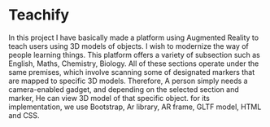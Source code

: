 # Teachify
In this project I have basically made a platform using Augmented Reality to teach users using 3D models of objects. I wish to modernize the way of people learning things. This platform offers a variety of subsection such as English, Maths, Chemistry, Biology. All of these sections operate under the same premises, which involve scanning some of designated markers that are mapped to specific 3D models. Therefore, A person simply needs a camera-enabled gadget, and depending on the selected section and marker, He can view 3D model of that specific object. for its implementation, we use Bootstrap, Ar library, AR frame, GLTF model, HTML and CSS.
